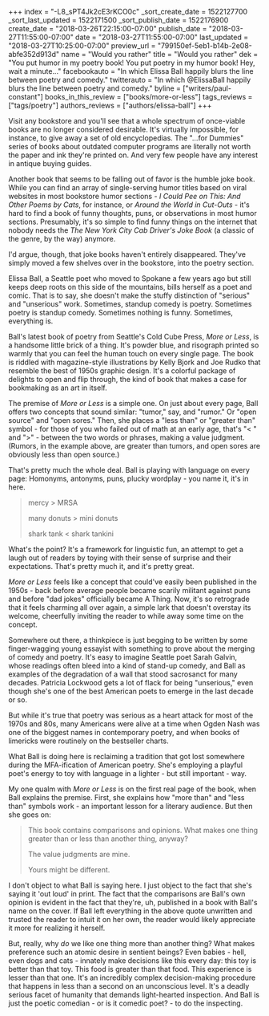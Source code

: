 +++
index = "-L8_sPT4Jk2cE3rKCO0c"
_sort_create_date = 1522127700
_sort_last_updated = 1522171500
_sort_publish_date = 1522176900
create_date = "2018-03-26T22:15:00-07:00"
publish_date = "2018-03-27T11:55:00-07:00"
date = "2018-03-27T11:55:00-07:00"
last_updated = "2018-03-27T10:25:00-07:00"
preview_url = "799150ef-5eb1-b14b-2e08-abfe352d913d"
name = "Would you rather"
title = "Would you rather"
dek = "You put humor in my poetry book! You put poetry in my humor book! Hey, wait a minute..."
facebookauto = "In which Elissa Ball happily blurs the line between poetry and comedy."
twitterauto = "In which @ElissaBall happily blurs the line between poetry and comedy."
byline = ["writers/paul-constant"]
books_in_this_review = ["books/more-or-less"]
tags_reviews = ["tags/poetry"]
authors_reviews = ["authors/elissa-ball"]
+++

Visit any bookstore and you'll see that a whole spectrum of once-viable books are no longer considered desirable. It's virtually impossible, for instance, to give away a set of old encyclopedias. The "…for Dummies" series of books about outdated computer programs are literally not worth the paper and ink they're printed on. And very few people have any interest in antique buying guides.

Another book that seems to be falling out of favor is the humble joke book. While you can find an array of single-serving humor titles based on viral websites in most bookstore humor sections - *I Could Pee on This: And Other Poems by Cats*, for instance, or *Around the World in Cut-Outs* - it's hard to find a book of funny thoughts, puns, or observations in most humor sections. Presumably, it's so simple to find funny things on the internet that nobody needs the *The New York City Cab Driver's Joke Book* (a classic of the genre, by the way) anymore.

I'd argue, though, that joke books haven't entirely disappeared. They've simply moved a few shelves over in the bookstore, into the poetry section.

Elissa Ball, a Seattle poet who moved to Spokane a few years ago but still keeps deep roots on this side of the mountains, bills herself as a poet and comic. That is to say, she doesn't make the stuffy distinction of "serious" and "unserious" work. Sometimes, standup comedy is poetry. Sometimes poetry is standup comedy. Sometimes nothing is funny. Sometimes, everything is.

Ball's latest book of poetry from Seattle's Cold Cube Press, *More or Less*, is a handsome little brick of a thing. It's powder blue, and risograph printed so warmly that you can feel the human touch on every single page. The book is riddled with magazine-style illustrations by Kelly Bjork and Joe Rudko that resemble the best of 1950s graphic design. It's a colorful package of delights to open and flip through, the kind of book that makes a case for bookmaking as an art in itself.

The premise of *More or Less* is a simple one. On just about every page, Ball offers two concepts that sound similar: "tumor," say, and "rumor." Or "open source" and "open sores." Then, she places a "less than" or "greater than" symbol - for those of you who failed out of math at an early age, that's "< " and ">" -  between the two words or phrases, making a value judgment. (Rumors, in the example above, are greater than tumors, and open sores are obviously less than open source.)

That's pretty much the whole deal. Ball is playing with language on every page: Homonyms, antonyms, puns, plucky wordplay - you name it, it's in here. 

<blockquote><p>mercy > MRSA</p>
<p>many donuts > mini donuts</p>
<p>shark tank < shark tankini</p></blockquote>

What's the point? It's a framework for linguistic fun, an attempt to get a laugh out of readers by toying with their sense of surprise and their expectations. That's pretty much it, and it's pretty great.

*More or Less* feels like a concept that could've easily been published in the 1950s - back before average people became scarily militant against puns and before "dad jokes" officially became A Thing. Now, it's so retrograde that it feels charming all over again, a simple lark that doesn't overstay its welcome, cheerfully inviting the reader to while away some time on the concept.

Somewhere out there, a thinkpiece is just begging to be written by some finger-wagging young essayist with something to prove about the merging of comedy and poetry. It's easy to imagine Seattle poet Sarah Galvin, whose readings often bleed into a kind of stand-up comedy, and Ball as examples of the degradation of a wall that stood sacrosanct for many decades. Patricia Lockwood gets a lot of flack for being "unserious," even though she's one of the best American poets to emerge in the last decade or so. 

But while it's true that poetry was serious as a heart attack for most of the 1970s and 80s, many Americans were alive at a time when Ogden Nash was one of the biggest names in contemporary poetry, and when books of limericks were routinely on the bestseller charts.

What Ball is doing here is reclaiming a tradition that got lost somewhere during the MFA-ification of American poetry. She's employing a playful poet's energy to toy with language in a lighter - but still important - way.

My one qualm with *More or Less* is on the first real page of the book, when Ball explains the premise.  First, she explains how "more than" and "less than" symbols work - an important lesson for a literary audience. But then she goes on:

<blockquote><p>This book contains comparisons and opinions. What makes one thing greater than or less than another thing, anyway?</p>

<p>The value judgments are mine.</p>
<p>Yours might be different.</p></blockquote>

I don't object to what Ball is saying here. I just object to the fact that she's saying it 'out loud' in print. The fact that the comparisons are Ball's own opinion is evident in the fact that they're, uh, published in a book with Ball's name on the cover. If Ball left everything in the above quote unwritten and trusted the reader to intuit it on her own, the reader would likely appreciate it more for realizing it herself.

But, really, why *do* we like one thing more than another thing? What makes preference such an atomic desire in sentient beings? Even babies - hell, even dogs and cats - innately make decisions like this every day: this toy is better than that toy. This food is greater than that food. This experience is lesser than that one. It's an incredibly complex decision-making procedure that happens in less than a second on an unconscious level. It's a deadly serious facet of humanity that demands light-hearted inspection. And Ball is just the poetic comedian - or is it comedic poet? - to do the inspecting.
